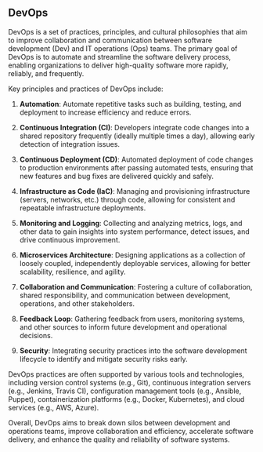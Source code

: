 ## DevOps

DevOps is a set of practices, principles, and cultural philosophies that aim to improve collaboration and communication between software development (Dev) and IT operations (Ops) teams. The primary goal of DevOps is to automate and streamline the software delivery process, enabling organizations to deliver high-quality software more rapidly, reliably, and frequently.

Key principles and practices of DevOps include:

1. **Automation**: Automate repetitive tasks such as building, testing, and deployment to increase efficiency and reduce errors.

2. **Continuous Integration (CI)**: Developers integrate code changes into a shared repository frequently (ideally multiple times a day), allowing early detection of integration issues.

3. **Continuous Deployment (CD)**: Automated deployment of code changes to production environments after passing automated tests, ensuring that new features and bug fixes are delivered quickly and safely.

4. **Infrastructure as Code (IaC)**: Managing and provisioning infrastructure (servers, networks, etc.) through code, allowing for consistent and repeatable infrastructure deployments.

5. **Monitoring and Logging**: Collecting and analyzing metrics, logs, and other data to gain insights into system performance, detect issues, and drive continuous improvement.

6. **Microservices Architecture**: Designing applications as a collection of loosely coupled, independently deployable services, allowing for better scalability, resilience, and agility.

7. **Collaboration and Communication**: Fostering a culture of collaboration, shared responsibility, and communication between development, operations, and other stakeholders.

8. **Feedback Loop**: Gathering feedback from users, monitoring systems, and other sources to inform future development and operational decisions.

9. **Security**: Integrating security practices into the software development lifecycle to identify and mitigate security risks early.

DevOps practices are often supported by various tools and technologies, including version control systems (e.g., Git), continuous integration servers (e.g., Jenkins, Travis CI), configuration management tools (e.g., Ansible, Puppet), containerization platforms (e.g., Docker, Kubernetes), and cloud services (e.g., AWS, Azure).

Overall, DevOps aims to break down silos between development and operations teams, improve collaboration and efficiency, accelerate software delivery, and enhance the quality and reliability of software systems.